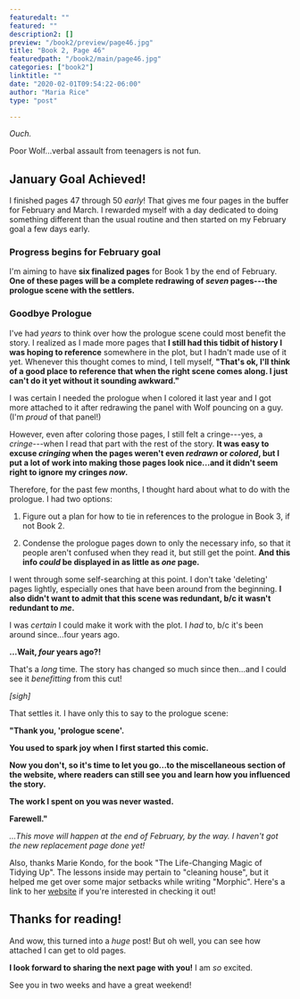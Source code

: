 ```yaml
---
featuredalt: ""
featured: ""
description2: []
preview: "/book2/preview/page46.jpg"
title: "Book 2, Page 46"
featuredpath: "/book2/main/page46.jpg"
categories: ["book2"]
linktitle: ""
date: "2020-02-01T09:54:22-06:00"
author: "Maria Rice"
type: "post"

---
```


_Ouch._

Poor Wolf...verbal assault from teenagers is not fun.

## January Goal Achieved! 

I finished pages 47 through 50 _early_! 
That gives me four pages in the buffer for February and March. 
I rewarded myself with a day dedicated to doing something different than the usual routine and then started on my February goal a few days early. 

### Progress begins for February goal

I'm aiming to have **six finalized pages** for Book 1 by the end of February. 
**One of these pages will be a complete redrawing of _seven_ pages---the prologue scene with the settlers.**

### Goodbye Prologue

I've had _years_ to think over how the prologue scene could most benefit the story. 
I realized as I made more pages that **I still had this tidbit of history I was hoping to reference** somewhere in the plot, but I hadn't made use of it yet.
Whenever this thought comes to mind, I tell myself, **"That's ok, I'll think of a good place to reference that when the right scene comes along. I just can't do it yet without it sounding awkward."**

I was certain I needed the prologue when I colored it last year and I got more attached to it after redrawing the panel with Wolf pouncing on a guy. (I'm _proud_ of that panel!)

However, even after coloring those pages, I still felt a cringe---yes, a _cringe_---when I read that part with the rest of the story. 
**It was easy to excuse _cringing_ when the pages weren't even _redrawn_ or _colored_, but I put a lot of work into making those pages look nice...and it didn't seem right to ignore my cringes _now_.**

Therefore, for the past few months, I thought hard about what to do with the prologue. 
I had two options:

1) Figure out a plan for how to tie in references to the prologue in Book 3, if not Book 2. 

2) Condense the prologue pages down to only the necessary info, so that it people aren't confused when they read it, but still get the point. **And this info _could_ be displayed in as little as _one_ page.**

I went through some self-searching at this point. I don't take 'deleting' pages lightly, especially ones that have been around from the beginning. **I also didn't want to admit that this scene was redundant, b/c it wasn't redundant to _me_.**

I was _certain_ I could make it work with the plot. I _had_ to, b/c it's been around since...four years ago.

**...Wait, _four_ years ago?!**

That's a _long_ time. 
The story has changed so much since then...and I could see it _benefitting_ from this cut! 

_[sigh]_

That settles it. I have only this to say to the prologue scene:

**"Thank you, 'prologue scene'.**

**You used to spark joy when I first started this comic.**

**Now you don't, so it's time to let you go...to the miscellaneous section of the website, where readers can still see you and learn how you influenced the story.**

**The work I spent on you was never wasted.**

**Farewell."**

_...This move will happen at the end of February, by the way. I haven't got the new replacement page done yet!_

Also, thanks Marie Kondo, for the book "The Life-Changing Magic of Tidying Up". 
The lessons inside may pertain to "cleaning house", but it helped me get over some major setbacks while writing "Morphic". 
Here's a link to her [website](http://www.mariekondobooks.com/) if you're interested in checking it out!

## Thanks for reading!

And wow, this turned into a _huge_ post! But oh well, you can see how attached I can get to old pages. 

**I look forward to sharing the next page with you!** I am _so_ excited. 

See you in two weeks and have a great weekend! 


